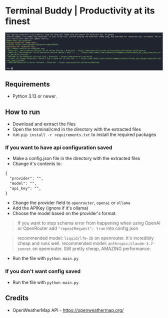 # Terminal Buddy | Productivity at its finest

![Imagine showing Terminal Buddy at function](preview.png) 

## Requirements
- Python 3.13 or newer. 
## How to run

- Download and extract the files
- Open the terminal/cmd in the directory with the extracted files
- run `pip install -r requirements.txt` to install the required packages

### If you want to have api configuration saved
- Make a config.json file in the directory with the extracted files
- Change it's contents to:
```
{
  "provider": "",
  "model": "",
  "api_key": "",
}
```
- Change the provider field to `openrouter`, `openai` or `ollama`
- Add the APIKey (ignore if it's ollama)
- Choose the model based on the provider's format.

> If you want to stop schema error from happening when using OpenAI or OpenRouter add `"repeatRequest": true` into config.json <br>

> recommended model: `liquid/lfm-3b` on openrouter. It's incredibly cheap and runs well.
> recommended model: `anthropic/claude-3.7-sonnet` on openrouter. Still pretty cheap, AMAZING performance.

- Run the file with `python main.py`
### If you don't want config saved
- Run the file with `python main.py`
## Credits

- OpenWeatherMap API - <https://openweathermap.org/>

